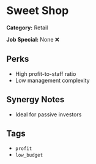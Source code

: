 # Sweet Shop

**Category:** Retail

**Job Special:** None ❌

## Perks
- High profit-to-staff ratio
- Low management complexity

## Synergy Notes
- Ideal for passive investors

## Tags
- `profit`
- `low_budget`
